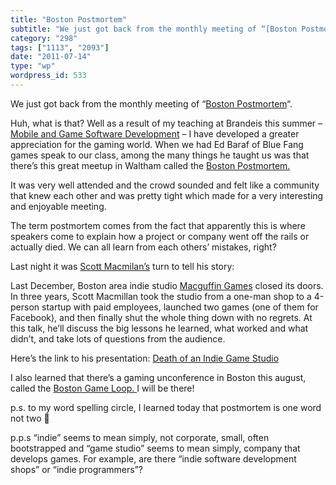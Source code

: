 ```yaml
---
title: "Boston Postmortem"
subtitle: "We just got back from the monthly meeting of “[Boston Postmortem](http://www.bostonpostmortem.org/)“..."
category: "298"
tags: ["1113", "2093"]
date: "2011-07-14"
type: "wp"
wordpress_id: 533
---
```

We just got back from the monthly meeting of “[Boston Postmortem](http://www.bostonpostmortem.org/)“.

Huh, what is that? Well as a result of my teaching at Brandeis this summer – [Mobile and Game Software Development](https://sites.google.com/site/jbs2011mobile/lectures/week/04-3d-graphics-and-opengl) – I have developed a greater appreciation for the gaming world. When we had Ed Baraf of Blue Fang games speak to our class, among the many things he taught us was that there’s this great meetup in Waltham called the [Boston Postmortem.](http://www.bostonpostmortem.org/)

It was very well attended and the crowd sounded and felt like a community that knew each other and was pretty tight which made for a very interesting and enjoyable meeting.

The term postmortem comes from the fact that apparently this is where speakers come to explain how a project or company went off the rails or actually died. We can all learn from each others’ mistakes, right?

Last night it was [Scott Macmilan’s](http://www.linkedin.com/in/scottmacmillan2) turn to tell his story:

> 

Last December, Boston area indie studio [Macguffin Games](http://macguffingames.com/) closed its doors. In three years, Scott Macmillan took the studio from a one-man shop to a 4-person startup with paid employees, launched two games (one of them for Facebook), and then finally shut the whole thing down with no regrets. At this talk, he’ll discuss the big lessons he learned, what worked and what didn’t, and take lots of questions from the audience.

Here’s the link to his presentation: [Death of an Indie Game Studio](http://slidesha.re/fJwuqK)

> 

I also learned that there’s a gaming unconference in Boston this august, called the [Boston Game Loop. ](http://www.bostongameloop.com/category/announcement/)I will be there!

p.s. to my word spelling circle, I learned today that postmortem is one word not two 🙂

p.p.s “indie” seems to mean simply, not corporate, small, often bootstrapped and “game studio” seems to mean simply, company that develops games. For example, are there “indie software development shops” or “indie programmers”?